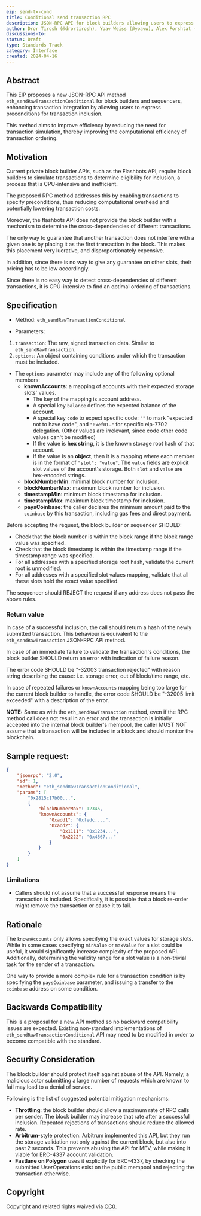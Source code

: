 ```yaml
---
eip: send-tx-cond
title: Conditional send transaction RPC
description: JSON-RPC API for block builders allowing users to express preconditions for transaction inclusion
author: Dror Tirosh (@drortirosh), Yoav Weiss (@yoavw), Alex Forshtat (@forshtat), Shahaf Nacson (@shahafn)
discussions-to:
status: Draft
type: Standards Track
category: Interface
created: 2024-04-16
---
```


## Abstract

This EIP proposes a new JSON-RPC API method `eth_sendRawTransactionConditional` for block builders and sequencers,
enhancing transaction integration by allowing users to express preconditions for transaction inclusion.

This method aims to improve efficiency by reducing the need for transaction simulation,
thereby improving the computational efficiency of transaction ordering.

## Motivation

Current private block builder APIs, such as the Flashbots API,
require block builders to simulate transactions to determine eligibility for inclusion,
a process that is CPU-intensive and inefficient.

The proposed RPC method addresses this by enabling transactions to specify preconditions,
thus reducing computational overhead and potentially lowering transaction costs.

Moreover, the flashbots API does not provide the block builder with a mechanism to determine the
cross-dependencies of different transactions.

The only way to guarantee that another transaction does not interfere with a given one is by placing
it as the first transaction in the block.
This makes this placement very lucrative, and disproportionately expensive.

In addition, since there is no way to give any guarantee on other slots, their pricing has to be low accordingly.

Since there is no easy way to detect cross-dependencies of different transactions,
it is CPU-intensive to find an optimal ordering of transactions.

## Specification

* Method: `eth_sendRawTransactionConditional`

* Parameters:

1. `transaction`: The raw, signed transaction data. Similar to `eth_sendRawTransaction`.
2. `options`: An object containing conditions under which the transaction must be included.
* The `options` parameter may include any of the following optional members:
    * **knownAccounts**: a mapping of accounts with their expected storage slots' values.
        * The key of the mapping is account address.
        * A special key `balance` defines the expected balance of the account.
        * A special key `code` to expect specific code: `""` to mark "expected not to have code", and `"0xef01…"` for specific eip-7702 delegation. (Other values are irrelevant, since code other code values can't be modified)
        * If the value is **hex string**, it is the known storage root hash of that account.
        * If the value is an **object**, then it is a mapping where each member is in the format of `"slot": "value"`.
          The `value` fields are explicit slot values of the account's storage.
          Both `slot` and `value` are hex-encoded strings.
    * **blockNumberMin**: minimal block number for inclusion.
    * **blockNumberMax**: maximum block number for inclusion.
    * **timestampMin**: minimum block timestamp for inclusion.
    * **timestampMax**: maximum block timestamp for inclusion.
    * **paysCoinbase**: the caller declares the minimum amount paid to the `coinbase` by this transaction,
      including gas fees and direct payment.

Before accepting the request, the block builder or sequencer SHOULD:

* Check that the block number is within the block range if the block range value was specified.
* Check that the block timestamp is within the timestamp range if the timestamp range was specified.
* For all addresses with a specified storage root hash, validate the current root is unmodified.
* For all addresses with a specified slot values mapping, validate that all these slots hold the exact value specified.

The sequencer should REJECT the request if any address does not pass the above rules.

### Return value

In case of a successful inclusion, the call should return a hash of the newly submitted transaction.
This behaviour is equivalent to the `eth_sendRawTransaction` JSON-RPC API method.

In case of an immediate failure to validate the transaction's conditions,
the block builder SHOULD return an error with indication of failure reason.

The error code SHOULD be "-32003 transaction rejected" with reason string describing the cause:
i.e. storage error, out of block/time range, etc.

In case of repeated failures or `knownAccounts` mapping being too large for the current block builder to handle,
the error code SHOULD be "-32005 limit exceeded" with a description of the error.

**NOTE:** Same as with the `eth_sendRawTransaction` method,
even if the RPC method call does not resul in an error and the transaction is
initially accepted into the internal block builder's mempool,
the caller MUST NOT assume that a transaction will be included in a block and should monitor the blockchain.

## Sample request:
```json
{
    "jsonrpc": "2.0",
    "id": 1,
    "method": "eth_sendRawTransactionConditional",
    "params": [
        "0x2815c17b00...",
        {
            "blockNumberMax": 12345,
            "knownAccounts": {
                "0xadd1": "0xfedc....",
                "0xadd2": { 
                    "0x1111": "0x1234...",
                    "0x2222": "0x4567..."
                }
            }     
        } 
    ]
}
```

### Limitations

- Callers should not assume that a successful response means the transaction is included.
  Specifically, it is possible that a block re-order might remove the transaction or cause it to fail.

## Rationale

The `knownAccounts` only allows specifying the exact values for storage slots.
While in some cases specifying `minValue` or `maxValue` for a slot could be useful,
it would significantly increase complexity of the proposed API.
Additionally, determining the validity range for a slot value is a non-trivial task for the sender of a transaction.

One way to provide a more complex rule for a transaction condition is by specifying the `paysCoinbase` parameter,
and issuing a transfer to the `coinbase` address on some condition.

## Backwards Compatibility

This is a proposal for a new API method so no backward compatibility issues are expected.
Existing non-standard implementations of `eth_sendRawTransactionConditional` API may need to be modified in order to
become compatible with the standard.

## Security Consideration

The block builder should protect itself against abuse of the API.
Namely, a malicious actor submitting a large number of requests which are known to fail may lead to a denial of service.

Following is the list of suggested potential mitigation mechanisms:

* **Throttling**: the block builder should allow a maximum rate of RPC calls per sender.
  The block builder may increase that rate after a successful inclusion.
  Repeated rejections of transactions should reduce the allowed rate.
* **Arbitrum**-style protection: Arbitrum implemented this API, but they run the storage validation not only
  against the current block, but also into past 2 seconds.
  This prevents abusing the API for MEV, while making it viable for ERC-4337 account validation.
* **Fastlane on Polygon** uses it explicitly for ERC-4337,
  by checking the submitted UserOperations exist on the public mempool and rejecting the transaction otherwise.

## Copyright

Copyright and related rights waived via [CC0](../LICENSE.md).
